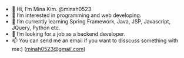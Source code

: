 - 👋 Hi, I’m Mina Kim. @minah0523
- 👀 I’m interested in programming and web developing.
- 🌱 I’m currently learning Spring Framework, Java, JSP, Javascript, JQuery, Python etc.
- 💞️ I’m looking for a job as a backend developer. 
- 📫 You can send me an email if you want to disscuss something with me:) (minah0523@gmail.com)

